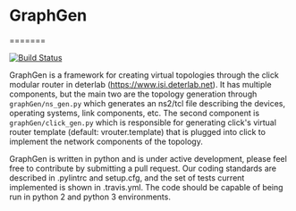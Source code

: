 # GraphGen
=======

[![Build Status](https://travis-ci.org/ISIEdgeLab/graphGen.svg?branch=master)](https://travis-ci.org/ISIEdgeLab/graphGen)

GraphGen is a framework for creating virtual topologies through the click modular router in deterlab (https://www.isi.deterlab.net).  It has multiple components, but the main two are the topology generation through `graphGen/ns_gen.py` which generates an ns2/tcl file describing the devices, operating systems, link components, etc.  The second component is `graphGen/click_gen.py` which is responsible for generating click's virtual router template (default: vrouter.template) that is plugged into click to implement the network components of the topology.

GraphGen is written in python and is under active development, please feel free to contribute by submitting a pull request.  Our coding standards are described in .pylintrc and setup.cfg, and the set of tests current implemented is shown in .travis.yml.  The code should be capable of being run in python 2 and python 3 environments.
